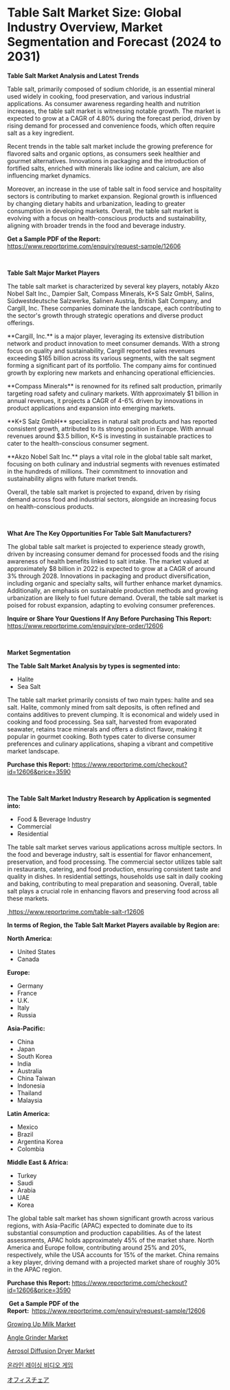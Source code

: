 <p><h1>Table Salt Market Size: Global Industry Overview, Market Segmentation and Forecast (2024 to 2031)</h1></p><p><strong>Table Salt Market Analysis and Latest Trends</strong></p>
<p><p>Table salt, primarily composed of sodium chloride, is an essential mineral used widely in cooking, food preservation, and various industrial applications. As consumer awareness regarding health and nutrition increases, the table salt market is witnessing notable growth. The market is expected to grow at a CAGR of 4.80% during the forecast period, driven by rising demand for processed and convenience foods, which often require salt as a key ingredient. </p><p>Recent trends in the table salt market include the growing preference for flavored salts and organic options, as consumers seek healthier and gourmet alternatives. Innovations in packaging and the introduction of fortified salts, enriched with minerals like iodine and calcium, are also influencing market dynamics. </p><p>Moreover, an increase in the use of table salt in food service and hospitality sectors is contributing to market expansion. Regional growth is influenced by changing dietary habits and urbanization, leading to greater consumption in developing markets. Overall, the table salt market is evolving with a focus on health-conscious products and sustainability, aligning with broader trends in the food and beverage industry.</p></p>
<p><strong>Get a Sample PDF of the Report:&nbsp;</strong> <a href="https://www.reportprime.com/enquiry/request-sample/12606">https://www.reportprime.com/enquiry/request-sample/12606</a></p>
<p>&nbsp;</p>
<p><strong>Table Salt Major Market Players</strong></p>
<p><p>The table salt market is characterized by several key players, notably Akzo Nobel Salt Inc., Dampier Salt, Compass Minerals, K+S Salz GmbH, Salins, Südwestdeutsche Salzwerke, Salinen Austria, British Salt Company, and Cargill, Inc. These companies dominate the landscape, each contributing to the sector's growth through strategic operations and diverse product offerings.</p><p>**Cargill, Inc.** is a major player, leveraging its extensive distribution network and product innovation to meet consumer demands. With a strong focus on quality and sustainability, Cargill reported sales revenues exceeding $165 billion across its various segments, with the salt segment forming a significant part of its portfolio. The company aims for continued growth by exploring new markets and enhancing operational efficiencies.</p><p>**Compass Minerals** is renowned for its refined salt production, primarily targeting road safety and culinary markets. With approximately $1 billion in annual revenues, it projects a CAGR of 4-6% driven by innovations in product applications and expansion into emerging markets.</p><p>**K+S Salz GmbH** specializes in natural salt products and has reported consistent growth, attributed to its strong position in Europe. With annual revenues around $3.5 billion, K+S is investing in sustainable practices to cater to the health-conscious consumer segment.</p><p>**Akzo Nobel Salt Inc.** plays a vital role in the global table salt market, focusing on both culinary and industrial segments with revenues estimated in the hundreds of millions. Their commitment to innovation and sustainability aligns with future market trends.</p><p>Overall, the table salt market is projected to expand, driven by rising demand across food and industrial sectors, alongside an increasing focus on health-conscious products.</p></p>
<p>&nbsp;</p>
<p><strong>What Are The Key Opportunities For Table Salt Manufacturers?</strong></p>
<p><p>The global table salt market is projected to experience steady growth, driven by increasing consumer demand for processed foods and the rising awareness of health benefits linked to salt intake. The market valued at approximately $8 billion in 2022 is expected to grow at a CAGR of around 3% through 2028. Innovations in packaging and product diversification, including organic and specialty salts, will further enhance market dynamics. Additionally, an emphasis on sustainable production methods and growing urbanization are likely to fuel future demand. Overall, the table salt market is poised for robust expansion, adapting to evolving consumer preferences.</p></p>
<p><strong>Inquire or Share Your Questions If Any Before Purchasing This Report:</strong> <a href="https://www.reportprime.com/enquiry/pre-order/12606">https://www.reportprime.com/enquiry/pre-order/12606</a></p>
<p>&nbsp;</p>
<p><strong>Market Segmentation</strong></p>
<p><strong>The Table Salt Market Analysis by types is segmented into:</strong></p>
<p><ul><li>Halite</li><li>Sea Salt</li></ul></p>
<p><p>The table salt market primarily consists of two main types: halite and sea salt. Halite, commonly mined from salt deposits, is often refined and contains additives to prevent clumping. It is economical and widely used in cooking and food processing. Sea salt, harvested from evaporated seawater, retains trace minerals and offers a distinct flavor, making it popular in gourmet cooking. Both types cater to diverse consumer preferences and culinary applications, shaping a vibrant and competitive market landscape.</p></p>
<p><strong>Purchase this Report:&nbsp;</strong><a href="https://www.reportprime.com/checkout?id=12606&price=3590">https://www.reportprime.com/checkout?id=12606&price=3590</a></p>
<p>&nbsp;</p>
<p><strong>The Table Salt Market Industry Research by Application is segmented into:</strong></p>
<p><ul><li>Food & Beverage Industry</li><li>Commercial</li><li>Residential</li></ul></p>
<p><p>The table salt market serves various applications across multiple sectors. In the food and beverage industry, salt is essential for flavor enhancement, preservation, and food processing. The commercial sector utilizes table salt in restaurants, catering, and food production, ensuring consistent taste and quality in dishes. In residential settings, households use salt in daily cooking and baking, contributing to meal preparation and seasoning. Overall, table salt plays a crucial role in enhancing flavors and preserving food across all these markets.</p></p>
<p><a href="https://www.reportprime.com/table-salt-r12606">&nbsp;https://www.reportprime.com/table-salt-r12606</a></p>
<p><strong>In terms of Region, the Table Salt Market Players available by Region are:</strong></p>
<p>
    <p> <strong> North America: </strong>
        <ul>
            <li>United States</li>
            <li>Canada</li>
        </ul>
        </p> 
    <p> <strong> Europe: </strong>
        <ul>
            <li>Germany</li>
            <li>France</li>
            <li>U.K.</li>
            <li>Italy</li>
            <li>Russia</li>
        </ul>
        </p> 
    <p> <strong> Asia-Pacific: </strong>
        <ul>
            <li>China</li>
            <li>Japan</li>
            <li>South Korea</li>
            <li>India</li>
            <li>Australia</li>
            <li>China Taiwan</li>
            <li>Indonesia</li>
            <li>Thailand</li>
            <li>Malaysia</li>
        </ul>
        </p> 
    <p> <strong> Latin America: </strong>
        <ul>
            <li>Mexico</li>
            <li>Brazil</li>
            <li>Argentina Korea</li>
            <li>Colombia</li>
        </ul>
        </p> 
    <p> <strong> Middle East & Africa: </strong>
        <ul>
            <li>Turkey</li>
            <li>Saudi</li>
            <li>Arabia</li>
            <li>UAE</li>
            <li>Korea</li>
        </ul>
    </p>
    </p>
<p><p>The global table salt market has shown significant growth across various regions, with Asia-Pacific (APAC) expected to dominate due to its substantial consumption and production capabilities. As of the latest assessments, APAC holds approximately 45% of the market share. North America and Europe follow, contributing around 25% and 20%, respectively, while the USA accounts for 15% of the market. China remains a key player, driving demand with a projected market share of roughly 30% in the APAC region.</p></p>
<p><strong>Purchase this Report: </strong><a href="https://www.reportprime.com/checkout?id=12606&price=3590">https://www.reportprime.com/checkout?id=12606&price=3590</a></p>
<p>&nbsp;<strong>Get a Sample PDF of the Report:&nbsp;&nbsp;</strong><a href="https://www.reportprime.com/enquiry/request-sample/12606">https://www.reportprime.com/enquiry/request-sample/12606</a></p>
<p><strong></strong></p>
<p><p><a href="https://www.linkedin.com/pulse/future-growing-up-milk-market-global-forecast-trends-2024-xke1e?trackingId=8D2TB%2BVFQDOGzRrdeZ5ixA%3D%3D">Growing Up Milk Market</a></p><p><a href="https://medium.com/@rosslarkin1962/angle-grinder-market-trends-a-detailed-study-of-its-market-segmentation-and-analyzing-the-9f39e7205106">Angle Grinder Market</a></p><p><a href="https://issuu.com/reportprime-2/docs/aerosol-diffusion-dryer-market-size_8a70875b07e09f">Aerosol Diffusion Dryer Market</a></p><p><a href="https://medium.com/@gabrielblanda5656/%EC%98%A8%EB%9D%BC%EC%9D%B8-%EB%A0%88%EC%9D%B4%EC%8B%B1-%EB%B9%84%EB%94%94%EC%98%A4-%EA%B2%8C%EC%9E%84-%EC%8B%9C%EC%9E%A5%EC%9D%80-%EC%96%B4%EB%96%BB%EA%B2%8C-%EB%B0%9C%EC%A0%84%ED%95%A0-%EA%B2%83%EC%9D%B8%EA%B0%80-2024%EB%85%84%EB%B6%80%ED%84%B0-2031%EB%85%84%EA%B9%8C%EC%A7%80%EC%9D%98-%EC%A3%BC%EC%9A%94-%EC%8B%9C%EC%9E%A5-%EC%B6%94%EC%84%B8%EC%99%80-%EC%A7%80%EC%97%AD-%EC%97%AD%ED%95%99-1046670e3c15">온라인 레이싱 비디오 게임</a></p><p><a href="https://medium.com/@lenorakris2023/%E3%82%AA%E3%83%95%E3%82%A3%E3%82%B9%E3%83%81%E3%82%A7%E3%82%A2%E5%B8%82%E5%A0%B4%E3%81%AE%E6%96%B0%E8%88%88%E3%83%88%E3%83%AC%E3%83%B3%E3%83%89-2024%E5%B9%B4%E3%81%8B%E3%82%892031%E5%B9%B4%E3%81%BE%E3%81%A7%E3%81%AE%E4%B8%96%E7%95%8C%E3%81%AE%E5%B1%95%E6%9C%9B%E3%81%A8%E5%B0%86%E6%9D%A5%E3%81%AE%E8%A6%8B%E9%80%9A%E3%81%97-cb8e87398451">オフィスチェア</a></p></p>